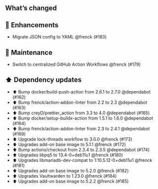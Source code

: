 ## What’s changed

## 🚀 Enhancements

- Migrate JSON config to YAML @frenck (#183)

## 🧰 Maintenance

- Switch to centralized GitHub Action Workflows @frenck (#179)

## ⬆️ Dependency updates

- ⬆️ Bump docker/build-push-action from 2.6.1 to 2.7.0 @dependabot (#162)
- ⬆️ Bump frenck/action-addon-linter from 2.2 to 2.3 @dependabot (#163)
- ⬆️ Bump creyD/prettier_action from 3.3 to 4.0 @dependabot (#165)
- ⬆️ Bump docker/setup-buildx-action from 1.5.1 to 1.6.0 @dependabot (#164)
- ⬆️ Bump frenck/action-addon-linter from 2.3 to 2.4.1 @dependabot (#169)
- ⬆️ Upgrade lock-threads workflow to 3.0.0 @frenck (#173)
- ⬆️ Upgrades add-on base image to 5.1.1 @frenck (#172)
- ⬆️ Bump actions/checkout from 2.3.4 to 2.3.5 @dependabot (#174)
- ⬆️ Upgrades libpq5 to 13.4-0+deb11u1 @frenck (#180)
- ⬆️ Upgrades libmariadb-dev-compat to 1:10.5.12-0+deb11u1 @frenck (#181)
- ⬆️ Upgrades add-on base image to 5.2.0 @frenck (#182)
- ⬆️ Upgrades Vaultwarden to 1.23.0 @frenck (#184)
- ⬆️ Upgrades add-on base image to 5.2.2 @frenck (#185)
